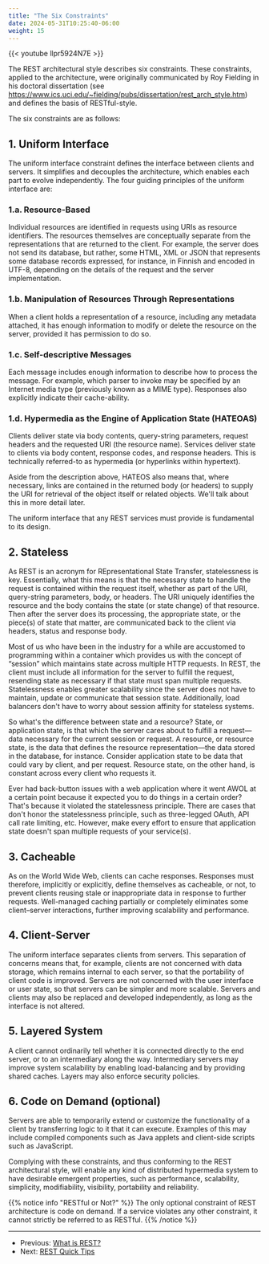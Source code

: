 ```yaml
---
title: "The Six Constraints"
date: 2024-05-31T10:25:40-06:00
weight: 15
---
```

{{< youtube llpr5924N7E >}}

The REST architectural style describes six constraints. These constraints, applied to the architecture, were originally communicated by Roy Fielding in his doctoral dissertation (see https://www.ics.uci.edu/~fielding/pubs/dissertation/rest_arch_style.htm) and defines the basis of RESTful-style.

The six constraints are as follows:
## 1. Uniform Interface
The uniform interface constraint defines the interface between clients and servers. It simplifies and decouples the architecture, which enables each part to evolve independently. The four guiding principles of the uniform interface are:

### 1.a. Resource-Based
Individual resources are identified in requests using URIs as resource identifiers. The resources themselves are conceptually separate from the representations that are returned to the client. For example, the server does not send its database, but rather, some HTML, XML or JSON that represents some database records expressed, for instance, in Finnish and encoded in UTF-8, depending on the details of the request and the server implementation.

### 1.b. Manipulation of Resources Through Representations
When a client holds a representation of a resource, including any metadata attached, it has enough information to modify or delete the resource on the server, provided it has permission to do so.

### 1.c. Self-descriptive Messages
Each message includes enough information to describe how to process the message. For example, which parser to invoke may be specified by an Internet media type (previously known as a MIME type). Responses also explicitly indicate their cache-ability.

### 1.d. Hypermedia as the Engine of Application State (HATEOAS)
Clients deliver state via body contents, query-string parameters, request headers and the requested URI (the resource name). Services deliver state to clients via body content, response codes, and response headers. This is technically referred-to as hypermedia (or hyperlinks within hypertext).

Aside from the description above, HATEOS also means that, where necessary, links are contained in the returned body (or headers) to supply the URI for retrieval of the object itself or related objects. We'll talk about this in more detail later.

The uniform interface that any REST services must provide is fundamental to its design.

## 2. Stateless
As REST is an acronym for REpresentational State Transfer, statelessness is key. Essentially, what this means is that the necessary state to handle the request is contained within the request itself, whether as part of the URI, query-string parameters, body, or headers. The URI uniquely identifies the resource and the body contains the state (or state change) of that resource. Then after the server does its processing, the appropriate state, or the piece(s) of state that matter, are communicated back to the client via headers, status and response body.

Most of us who have been in the industry for a while are accustomed to programming within a container which provides us with the concept of “session” which maintains state across multiple HTTP requests. In REST, the client must include all information for the server to fulfill the request, resending state as necessary if that state must span multiple requests. Statelessness enables greater scalability since the server does not have to maintain, update or communicate that session state. Additionally, load balancers don't have to worry about session affinity for stateless systems.

So what's the difference between state and a resource? State, or application state, is that which the server cares about to fulfill a request—data necessary for the current session or request. A resource, or resource state, is the data that defines the resource representation—the data stored in the database, for instance. Consider application state to be data that could vary by client, and per request. Resource state, on the other hand, is constant across every client who requests it.

Ever had back-button issues with a web application where it went AWOL at a certain point because it expected you to do things in a certain order? That's because it violated the statelessness principle. There are cases that don't honor the statelessness principle, such as three-legged OAuth, API call rate limiting, etc. However, make every effort to ensure that application state doesn't span multiple requests of your service(s).

## 3. Cacheable
As on the World Wide Web, clients can cache responses. Responses must therefore, implicitly or explicitly, define themselves as cacheable, or not, to prevent clients reusing stale or inappropriate data in response to further requests. Well-managed caching partially or completely eliminates some client–server interactions, further improving scalability and performance.

## 4. Client-Server
The uniform interface separates clients from servers. This separation of concerns means that, for example, clients are not concerned with data storage, which remains internal to each server, so that the portability of client code is improved. Servers are not concerned with the user interface or user state, so that servers can be simpler and more scalable. Servers and clients may also be replaced and developed independently, as long as the interface is not altered.

## 5. Layered System
A client cannot ordinarily tell whether it is connected directly to the end server, or to an intermediary along the way. Intermediary servers may improve system scalability by enabling load-balancing and by providing shared caches. Layers may also enforce security policies.

## 6. Code on Demand (optional)
Servers are able to temporarily extend or customize the functionality of a client by transferring logic to it that it can execute. Examples of this may include compiled components such as Java applets and client-side scripts such as JavaScript.

Complying with these constraints, and thus conforming to the REST architectural style, will enable any kind of distributed hypermedia system to have desirable emergent properties, such as performance, scalability, simplicity, modifiability, visibility, portability and reliability.

{{% notice info "RESTful or Not?" %}}
The only optional constraint of REST architecture is code on demand. If a service violates any other constraint, it cannot strictly be referred to as RESTful.
{{% /notice %}}

----
* Previous: [What is REST?](/introduction/whatisrest.html)
* Next: [REST Quick Tips](/introduction/restquicktips.html)